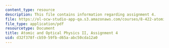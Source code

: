 ```yaml
---
content_type: resource
description: This file contains information regarding assignment 4.
file: https://ol-ocw-studio-app-qa.s3.amazonaws.com/courses/8-422-atomic-and-optical-physics-ii-spring-2013/d32f378fcb5959fbd65aabc50cda12a0_MIT8_422S13_hw4.pdf
file_type: application/pdf
resourcetype: Document
title: Atomic and Optical Physics II, Assignment 4
uid: d32f378f-cb59-59fb-d65a-abc50cda12a0
---
```


